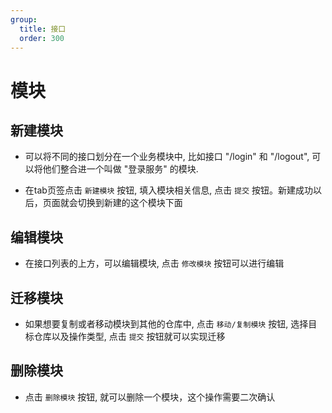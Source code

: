 ```yaml
---
group:
  title: 接口
  order: 300
---
```


# 模块

## 新建模块
- 可以将不同的接口划分在一个业务模块中, 比如接口 "/login" 和 "/logout", 可以将他们整合进一个叫做 "登录服务" 的模块.

<code src="./interface/component/create_zh.tsx" inline=true></code>

- 在tab页签点击 `新建模块` 按钮, 填入模块相关信息, 点击 `提交` 按钮。新建成功以后，页面就会切换到新建的这个模块下面

<code src="./interface/component/popup_zh.tsx" inline=true></code>
## 编辑模块
- 在接口列表的上方，可以编辑模块, 点击 `修改模块` 按钮可以进行编辑

<code src="./interface/component/edit_zh.tsx" inline=true></code>
## 迁移模块
- 如果想要复制或者移动模块到其他的仓库中, 点击 `移动/复制模块` 按钮, 选择目标仓库以及操作类型, 点击 `提交` 按钮就可以实现迁移

<code src="./interface/component/move_zh.tsx" inline=true></code>
## 删除模块

- 点击 `删除模块` 按钮, 就可以删除一个模块，这个操作需要二次确认

<code src="./interface/component/delete_zh.tsx" inline=true></code>

